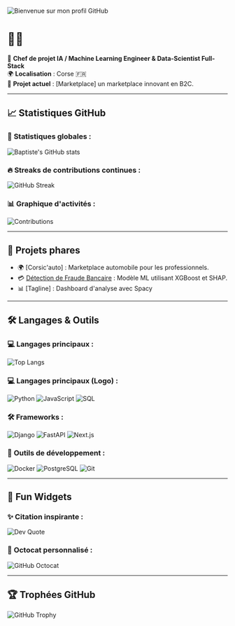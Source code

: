 ![Bienvenue sur mon profil GitHub](https://capsule-render.vercel.app/api?type=waving&color=gradient&height=200&section=header&text=Bienvenue%20sur%20mon%20GitHub!&fontSize=40)

# 👨‍💻

🚀 **Chef de projet IA / Machine Learning Engineer & Data-Scientist Full-Stack**  
🌍 **Localisation** : Corse 🇫🇷  
🎯 **Projet actuel** : [Marketplace] un marketplace innovant en B2C.

---

## **📈 Statistiques GitHub**

### 🌟 **Statistiques globales :**
![Baptiste's GitHub stats](https://github-readme-stats.vercel.app/api?username=Baptiste2B&show_icons=true&theme=radical&hide_border=true)

### 🔥 **Streaks de contributions continues :**
![GitHub Streak](https://streak-stats.demolab.com?user=Baptiste2B&theme=radical&hide_border=true&border_radius=5)

### 📊 **Graphique d'activités :**
![Contributions](https://github-readme-activity-graph.vercel.app/graph?username=Baptiste2B&theme=tokyo-night)

---

## **🚀 Projets phares**
- 🌍 [Corsic'auto] : Marketplace automobile pour les professionnels.
- 💳 [Détection de Fraude Bancaire](https://github.com/Baptiste2B/fraude-detection) : Modèle ML utilisant XGBoost et SHAP.
- 📊 [Tagline] : Dashboard d'analyse avec Spacy

---

## **🛠️ Langages & Outils**

### 💻 **Langages principaux :**

![Top Langs](https://github-readme-stats.vercel.app/api/top-langs/?username=Baptiste2B&layout=donut-vertical)

### 💻 **Langages principaux (Logo) :**
![Python](https://img.shields.io/badge/Python-3776AB?style=for-the-badge&logo=python&logoColor=white) ![JavaScript](https://img.shields.io/badge/JavaScript-F7DF1E?style=for-the-badge&logo=javascript&logoColor=black) ![SQL](https://img.shields.io/badge/SQL-003B57?style=for-the-badge&logo=postgresql)

### 🛠️ **Frameworks :**
![Django](https://img.shields.io/badge/Django-092E20?style=for-the-badge&logo=django&logoColor=white) ![FastAPI](https://img.shields.io/badge/FastAPI-009688?style=for-the-badge&logo=fastapi&logoColor=white) ![Next.js](https://img.shields.io/badge/Next.js-000000?style=for-the-badge&logo=next.js)

### 🔧 **Outils de développement :**
![Docker](https://img.shields.io/badge/Docker-2496ED?style=for-the-badge&logo=docker&logoColor=white) ![PostgreSQL](https://img.shields.io/badge/PostgreSQL-336791?style=for-the-badge&logo=postgresql&logoColor=white) ![Git](https://img.shields.io/badge/Git-F05032?style=for-the-badge&logo=git&logoColor=white)

---

## **🎉 Fun Widgets**

### ✨ **Citation inspirante :**
![Dev Quote](https://quotes-github-readme.vercel.app/api?type=horizontal&theme=radical)

### 🐙 **Octocat personnalisé :**
![GitHub Octocat](https://github.com/Baptiste2B/blob/main/github-octocat.gif)

---

## **🏆 Trophées GitHub**
![GitHub Trophy](https://github-profile-trophy.vercel.app/?username=Baptiste2B&theme=radical&no-frame=true&row=1&column=6)
